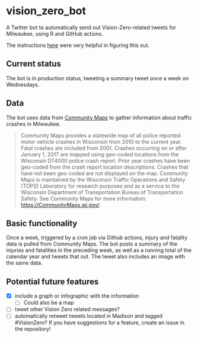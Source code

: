 # vision_zero_bot
A Twitter bot to automatically send out Vision-Zero-related tweets for Milwaukee, using R and GitHub actions.

The instructions [here](https://www.rostrum.blog/2020/09/21/londonmapbot/) were very helpful in figuring this out.

## Current status
The bot is in production status, tweeting a summary tweet once a week on Wednesdays.

## Data
The bot uses data from [Community Maps](https://transportal.cee.wisc.edu/partners/community-maps/crash/search/BasicSearch.do) to gather information about traffic crashes in Milwaukee.

> Community Maps provides a statewide map of all police reported motor vehicle crashes in Wisconsin from 2010 to the current year. Fatal crashes are included from 2001. Crashes occurring on or after January 1, 2017 are mapped using geo-coded locations from the Wisconsin DT4000 police crash report. Prior year crashes have been geo-coded from the crash report location descriptions. Crashes that have not been geo-coded are not displayed on the map. Community Maps is maintained by the Wisconsin Traffic Operations and Safety (TOPS) Laboratory for research purposes and as a service to the Wisconsin Department of Transportation Bureau of Transportation Safety. See Community Maps for more information: https://CommunityMaps.wi.gov/.

## Basic functionality
Once a week, triggered by a cron job via Github actions, injury and fatality data is pulled from Community Maps. The bot posts a summary of the injuries and fatalities in the preceding week, as well as a running total of the calendar year and tweets that out. The tweet also includes an image with the same data.

## Potential future features
- [x] include a graph or infographic with the information
  - [ ] Could also be a map
- [ ] tweet other Vision Zero related messages?
- [ ] automatically retweet tweets located in Madison and tagged #VisionZero?
If you have suggestions for a feature, create an issue in the repository!
